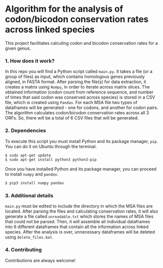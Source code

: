 # Algorithm for the analysis of codon/bicodon conservation rates across linked species

This project facilitates calculing codon and bicodon conservation rates for a given genus. 

### 1. How does it work?

In this repo you will find a Python script called `main.py`. It takes a file (or a group of files) as input, which contains homologous genes previously aligned, in FASTA format. After parsing the file(s) for data extraction, it creates a matrix using `Numpy`, in order to iterate across matrix slices. The obtained information (codon count from reference sequence, and number of times that said codon was conserved across species) is stored in a CSV file, which is created using 
`Pandas`. For each MSA file two types of dataframes will be generated - one for codons, and another for codon pairs. The algorithm calculates codon/bicodon conservation rates across all 3 ORFs. So, there will be a total of 6 CSV files that will be generated. 

### 2. Dependencies

To execute this script you must install Python and its package manager, `pip`. You can do it on Ubuntu through the terminal:
```bash
$ sudo apt-get update
$ sudo apt-get install python3 python3-pip
```
Once you have installed Python and its package manager, you can proceed to install `numpy` and `pandas`:
```bash
$ pip3 install numpy pandas
```

### 3. Additional details
`main.py` must be edited to include the directory in which the MSA files are located. After parsing the files and calculating conservation rates, it will also generate a file called `unreadable.txt` which stores the names of MSA files that could not be parsed. Then, it will assemble all individual dataframes into 6 different dataframes that contain all the information across linked species. After the analysis is over, unnecessary dataframes will be deleted using `delete_files.bat`.

### 4. Contributing
Contributions are always welcome!
